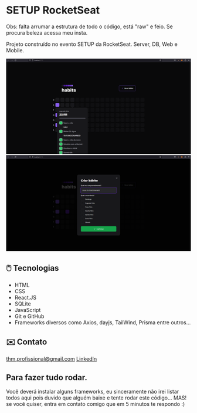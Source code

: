 # SETUP RocketSeat

Obs: falta arrumar a estrutura de todo o código, está "raw" e feio. Se procura beleza acessa meu insta.

Projeto construído no evento SETUP da RocketSeat.
Server, DB, Web e Mobile.

![preview]( /github/1.png)
<br>
![preview]( /github/2.png)

## 🖱️ Tecnologias

- HTML
- CSS
- React.JS
- SQLite
- JavaScript
- Git e GitHub
- Frameworks diversos como Axios, dayjs, TailWind, Prisma entre outros...

## ✉️ Contato

thm.profissional@gmail.com
[LinkedIn](https://www.linkedin.com/in/engthm/)

## Para fazer tudo rodar.

Você deverá instalar alguns frameworks, eu sinceramente não irei listar todos aqui pois duvido que alguém baixe e tente rodar este código...
MAS! se você quiser, entra em contato comigo que em 5 minutos te respondo :)
